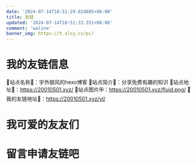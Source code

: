 ```yaml
---
date: '2024-07-14T18:51:29.824805+08:00'		
title: 友链		
updated: '2024-07-14T18:51:33.351+08:00'		
comment: 'waline'		
banner_img: https://t.alcy.cc/pc/
---
```

# 我的友链信息

🌵站点名称🌺：宇外御风的hexo博客
🌲站点简介🌸：分享免费有趣的知识
🌳站点地址🌼：https://20010501.xyz/
🌴站点图片🏵️：https://20010501.xyz/fluid.png/
🌿我的友链地址🌻：https://20010501.xyz/yl/

# 我可爱的友友们

<head>
  <!-- ... -->
  <script src="//cdn.jsdelivr.net/gh/Uyoahz26/qexo-link@main/main.min.js"></script>
  <!-- ... -->
</head>
<body>
  <!-- ... -->
  <div id="qexo-friends"></div>
  <script>
    loadQexoFriends({
        id: "qexo-friends",
        url: "https://hexoadmin.20010501.xyz",
    })
  </script>
</body>

# 留言申请友链吧